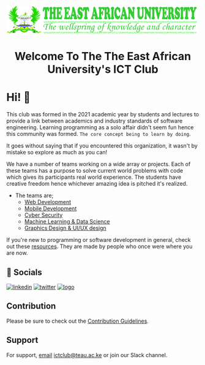 <p align="center">
<img src="./src/logo-final.png">
</p>
<h1 align="center">Welcome To The The East African University's ICT Club </h1>

# Hi! 👋

This club was formed in the 2021 academic year by students and lectures to provide a link between academics and industry standards of software engineering. Learning programming as a solo affair didn't seem fun hence this community was formed. ```The core concept being to learn by doing```.

It goes without saying that if you encountered this organization, it wasn't by mistake so explore as much as you can!


We have a number of teams working on a wide array or projects. Each of these teams has a purpose to solve current world problems with code which gives its participants real world experience. The students have creative freedom hence whichever amazing idea is pitched it's realized.
- The teams are;
    - [Web Development](https://github.com/orgs/teau-ict-club/teams/web-dev-team)
    - [Mobile Development](https://github.com/orgs/teau-ict-club/teams/mobile-app-dev-team)
    - [Cyber Security](https://github.com/orgs/teau-ict-club/teams/cybersec-team)
    - [Machine Learning & Data Science](https://github.com/orgs/teau-ict-club/teams/machine_learning-and-data_science)
    - [Graphics Design & UI/UX design](https://github.com/orgs/teau-ict-club/teams/graphics-and-ui_ux)


If you're new to programming or software development in general, check out these [resources](../Resources.md). They are made by people who once were where you are now.

## 🔗 Socials
[![linkedin](https://img.shields.io/badge/linkedin-0A66C2?style=for-the-badge&logo=linkedin&logoColor=white)](https://www.linkedin.com/company/the-east-african-university/)
[![twitter](https://img.shields.io/badge/twitter-1DA1F2?style=for-the-badge&logo=twitter&logoColor=white)](https://twitter.com/)
[![logo](https://img.shields.io/youtube/channel/views/UCnsSptnhHhSqyrj7IIyQaNw?label=YouTube&style=social)](https://www.youtube.com/channel/UCnsSptnhHhSqyrj7IIyQaNw/?sub_confirmation=1)

## Contribution
Please be sure to check out the [Contribution Guidelines](../Contributing.md).
















## Support

For support, [email](ictclub@teau.ac.ke) ictclub@teau.ac.ke or join our Slack channel.
